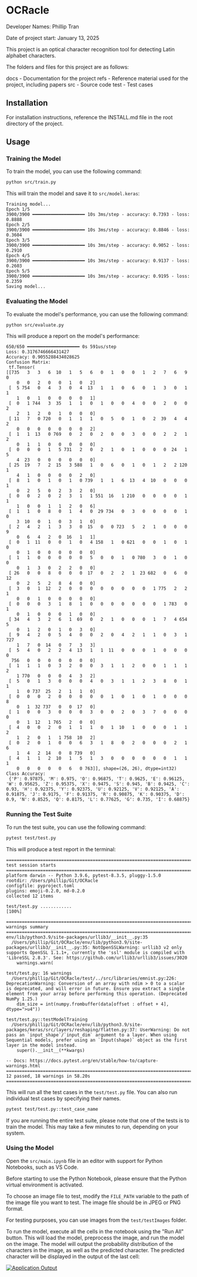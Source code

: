 # OCRacle

Developer Names: Phillip Tran

Date of project start: January 13, 2025

This project is an optical character recognition tool for detecting Latin alphabet characters.

The folders and files for this project are as follows:

docs - Documentation for the project
refs - Reference material used for the project, including papers
src - Source code
test - Test cases

## Installation

For installation instructions, reference the INSTALL.md file in the root directory of the project.

## Usage

### Training the Model

To train the model, you can use the following command:
```bash
python src/train.py
```

This will train the model and save it to `src/model.keras`:

```
Training model...
Epoch 1/5
3900/3900 ━━━━━━━━━━━━━━━━━━━━ 10s 3ms/step - accuracy: 0.7393 - loss: 0.8888        
Epoch 2/5
3900/3900 ━━━━━━━━━━━━━━━━━━━━ 10s 3ms/step - accuracy: 0.8846 - loss: 0.3604 
Epoch 3/5
3900/3900 ━━━━━━━━━━━━━━━━━━━━ 10s 3ms/step - accuracy: 0.9052 - loss: 0.2910 
Epoch 4/5
3900/3900 ━━━━━━━━━━━━━━━━━━━━ 10s 3ms/step - accuracy: 0.9137 - loss: 0.2603 
Epoch 5/5
3900/3900 ━━━━━━━━━━━━━━━━━━━━ 10s 3ms/step - accuracy: 0.9195 - loss: 0.2359 
Saving model...
```

### Evaluating the Model

To evaluate the model's performance, you can use the following command:
```bash
python src/evaluate.py
```

This will produce a report on the model's performance:

```
650/650 ━━━━━━━━━━━━━━━━━━━━ 0s 591us/step
Loss: 0.3176746666431427
Accuracy: 0.9055288434028625
Confusion Matrix:
 tf.Tensor(
[[735   3   3   6  10   1   5   6   0   1   0   0   1   2   7   6   9   0
    0   0   2   0   0   1   0   2]
 [  5 754   0   4   3   0   4  13   1   1   0   6   0   1   3   0   1   1
    1   0   1   0   0   0   0   1]
 [  0   1 744   3  35   1   1   0   1   0   0   4   0   0   2   0   0   2
    2   1   2   0   1   0   0   0]
 [ 11   7   0 720   0   1   1   1   0   5   0   1   0   2  39   4   4   2
    0   0   0   0   0   0   0   2]
 [  1   1  13   0 769   0   2   0   2   0   0   3   0   0   2   2   1   2
    0   1   1   0   0   0   0   0]
 [  0   0   0   1   5 731   2   0   2   1   0   1   0   0   0  24   1   5
    4  23   0   0   0   0   0   0]
 [ 25  19   7   2  15   3 588   1   0   6   0   1   0   1   2   2 120   1
    4   1   0   0   0   0   2   0]
 [  8   1   0   1   0   1   0 739   1   1   6  13   4  10   0   0   0   1
    0   2   5   0   2   3   2   0]
 [  0   0   2   0   2   3   1   1 551  16   1 210   0   0   0   0   1   1
    1   0   0   1   1   2   0   6]
 [  1   1   0   8   0   1   4   0  29 734   0   3   0   0   0   0   1   0
    3  10   0   1   0   3   1   0]
 [  2   4   2   1   3   3   0  15   0   0 723   5   2   1   0   0   0   9
    0   6   4   2   0  16   1   1]
 [  0   1  11   0   0   1   0   4 158   1   0 621   0   0   1   0   1   0
    0   1   0   0   0   0   0   0]
 [  1   1   0   0   0   0   0   5   0   0   1   0 780   3   0   1   0   0
    0   1   3   0   2   2   0   0]
 [ 26   0   0   8   0   0   0  17   0   2   2   1  23 682   0   6   0  12
    0   2   5   2   8   4   0   0]
 [  3   0   1  12   2   0   0   0   0   0   0   0   0   1 775   2   2   1
    0   0   1   0   0   0   0   0]
 [  0   0   0   3   1   8   1   0   0   0   0   0   0   0   1 783   0   1
    0   1   0   0   0   1   0   0]
 [ 34   4   3   2   6   1  69   0   2   1   0   0   0   1   7   4 654   5
    0   1   2   0   1   0   3   0]
 [  9   4   2   0   5   4   0   0   2   0   4   2   1   1   0   3   1 727
    1   7   0  14   0   7   3   3]
 [  5   4   0   2   2   4  13   1   1  11   0   0   0   1   0   0   0   0
  756   0   0   0   0   0   0   0]
 [  1   1   1   0   3   2   0   0   3   1   1   2   0   0   1   1   1   2
    1 770   0   0   0   4   3   2]
 [  5   0   1   3   0   0   0   4   0   3   1   1   2   3   8   0   1   1
    1   0 737  25   2   1   1   0]
 [  0   0   0   2   0   0   0   0   0   1   0   1   0   1   0   0   0   8
    0   1  32 737   0   0  17   0]
 [  1   0   0   3   0   0   0   3   0   0   2   0   3   7   0   0   0   0
    0   1  12   1 765   2   0   0]
 [  4   0   0   2   0   1   1   1   0   1  10   1   0   0   0   1   1   2
    1   2   0   1   1 758  10   2]
 [  0   2   0   1   0   0   6   3   1   8   0   2   0   0   0   2   1   6
    1   4   2  14   0   8 739   0]
 [  4   1   1   2  10   1   5   1   3   0   0   0   0   0   0   1   1   1
    0   0   0   0   0   6   0 763]], shape=(26, 26), dtype=int32)
Class Accuracy:
 {'P': 0.97875, 'M': 0.975, 'O': 0.96875, 'T': 0.9625, 'E': 0.96125, 'W': 0.95625, 'Z': 0.95375, 'X': 0.9475, 'S': 0.945, 'B': 0.9425, 'C': 0.93, 'H': 0.92375, 'Y': 0.92375, 'U': 0.92125, 'V': 0.92125, 'A': 0.91875, 'J': 0.9175, 'F': 0.91375, 'R': 0.90875, 'K': 0.90375, 'D': 0.9, 'N': 0.8525, 'Q': 0.8175, 'L': 0.77625, 'G': 0.735, 'I': 0.68875}
```

### Running the Test Suite

To run the test suite, you can use the following command:
```bash
pytest test/test.py
```

This will produce a test report in the terminal:

```
======================================================================================= test session starts ========================================================================================
platform darwin -- Python 3.9.6, pytest-8.3.5, pluggy-1.5.0
rootdir: /Users/phillip/Git/OCRacle
configfile: pyproject.toml
plugins: emoji-0.2.0, md-0.2.0
collected 12 items                                                                                                                                                                                 

test/test.py ............                                                                                                                                                                    [100%]

========================================================================================= warnings summary =========================================================================================
env/lib/python3.9/site-packages/urllib3/__init__.py:35
  /Users/phillip/Git/OCRacle/env/lib/python3.9/site-packages/urllib3/__init__.py:35: NotOpenSSLWarning: urllib3 v2 only supports OpenSSL 1.1.1+, currently the 'ssl' module is compiled with 'LibreSSL 2.8.3'. See: https://github.com/urllib3/urllib3/issues/3020
    warnings.warn(

test/test.py: 16 warnings
  /Users/phillip/Git/OCRacle/test/../src/libraries/emnist.py:226: DeprecationWarning: Conversion of an array with ndim > 0 to a scalar is deprecated, and will error in future. Ensure you extract a single element from your array before performing this operation. (Deprecated NumPy 1.25.)
    dim_size = int(numpy.frombuffer(data[offset : offset + 4], dtype=">u4"))

test/test.py::testModelTraining
  /Users/phillip/Git/OCRacle/env/lib/python3.9/site-packages/keras/src/layers/reshaping/flatten.py:37: UserWarning: Do not pass an `input_shape`/`input_dim` argument to a layer. When using Sequential models, prefer using an `Input(shape)` object as the first layer in the model instead.
    super().__init__(**kwargs)

-- Docs: https://docs.pytest.org/en/stable/how-to/capture-warnings.html
================================================================================= 12 passed, 18 warnings in 58.20s =================================================================================
```

This will run all the test cases in the `test/test.py` file. You can also run individual test cases by specifying their names.
```bash
pytest test/test.py::test_case_name
```

If you are running the entire test suite, please note that one of the tests is
to train the model. This may take a few minutes to run, depending on your
system.

### Using the Model

Open the `src/main.ipynb` file in an editor with support for Python Notebooks,
such as VS Code.

Before starting to use the Python Notebook, please ensure that the Python
virtual environment is activated.

To choose an image file to test, modify the `FILE_PATH` variable to the path of
the image file you want to test. The image file should be in JPEG or PNG format.

For testing purposes, you can use images from the `test/testImages` folder.

To run the model, execute all the cells in the notebook using the "Run All"
button. This will load the model, preprocess the image, and run the model on the
image. The model will output the probability distribution of the characters in
the image, as well as the predicted character. The predicted character will be
displayed in the output of the last cell:

[![Application Output](screenshots/applicationOutput.png)](screenshots/applicationOutput.png)